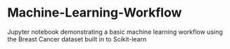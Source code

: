 # Machine-Learning-Workflow
Jupyter notebook demonstrating a basic machine learning workflow using the Breast Cancer dataset built in to Scikit-learn
